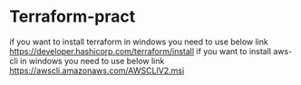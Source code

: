 # Terraform-pract
if you want to install terraform in windows you need to use below link
https://developer.hashicorp.com/terraform/install
if you want to install aws-cli in windows you need to use below link
https://awscli.amazonaws.com/AWSCLIV2.msi
